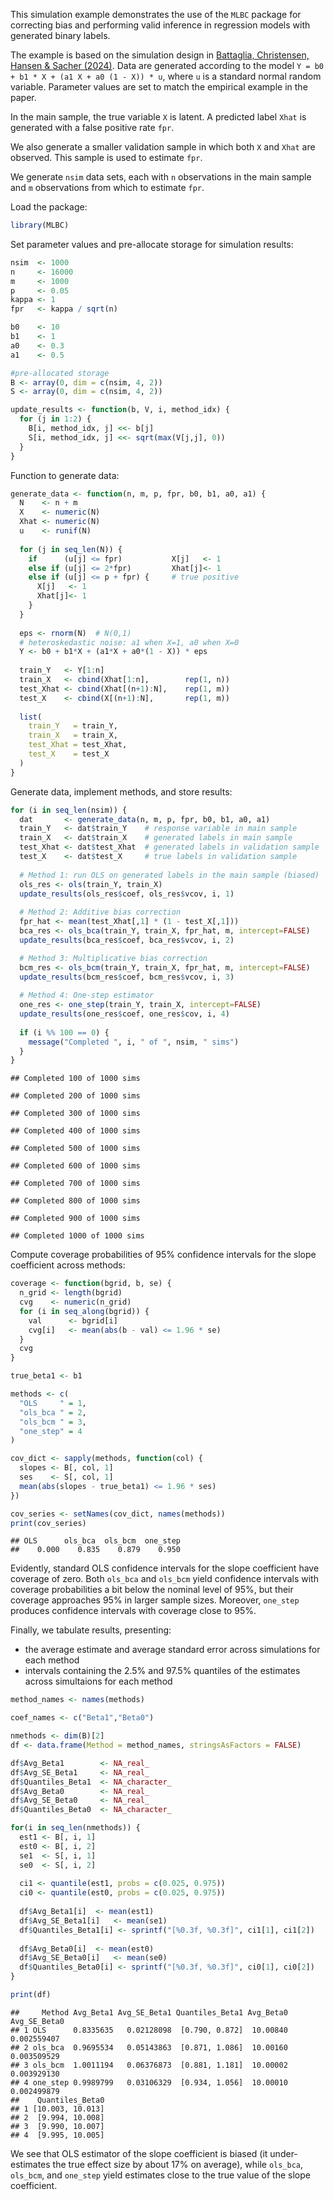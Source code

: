 This simulation example demonstrates the use of the `MLBC` package for
correcting bias and performing valid inference in regression models with
generated binary labels.

The example is based on the simulation design in [Battaglia,
Christensen, Hansen & Sacher (2024)](https://arxiv.org/abs/2402.15585).
Data are generated according to the model
`Y = b0 + b1 * X + (a1 X + a0 (1 - X)) * u`, where `u` is a standard
normal random variable. Parameter values are set to match the empirical
example in the paper.

In the main sample, the true variable `X` is latent. A predicted label
`Xhat` is generated with a false positive rate `fpr`.

We also generate a smaller validation sample in which both `X` and
`Xhat` are observed. This sample is used to estimate `fpr`.

We generate `nsim` data sets, each with `n` observations in the main
sample and `m` observations from which to estimate `fpr`.

Load the package:

``` r
library(MLBC)
```

Set parameter values and pre-allocate storage for simulation results:

``` r
nsim  <- 1000
n     <- 16000
m     <- 1000
p     <- 0.05
kappa <- 1
fpr   <- kappa / sqrt(n)

b0    <- 10
b1    <- 1
a0    <- 0.3
a1    <- 0.5

#pre-allocated storage
B <- array(0, dim = c(nsim, 4, 2))
S <- array(0, dim = c(nsim, 4, 2))

update_results <- function(b, V, i, method_idx) {
  for (j in 1:2) {
    B[i, method_idx, j] <<- b[j]
    S[i, method_idx, j] <<- sqrt(max(V[j,j], 0))
  }
}
```

Function to generate data:

``` r
generate_data <- function(n, m, p, fpr, b0, b1, a0, a1) {
  N    <- n + m
  X    <- numeric(N)
  Xhat <- numeric(N)
  u    <- runif(N)
  
  for (j in seq_len(N)) {
    if      (u[j] <= fpr)           X[j]   <- 1
    else if (u[j] <= 2*fpr)         Xhat[j]<- 1
    else if (u[j] <= p + fpr) {     # true positive
      X[j]   <- 1
      Xhat[j]<- 1
    }
  }
  
  eps <- rnorm(N)  # N(0,1)
  # heteroskedastic noise: a1 when X=1, a0 when X=0
  Y <- b0 + b1*X + (a1*X + a0*(1 - X)) * eps
  
  train_Y   <- Y[1:n]
  train_X   <- cbind(Xhat[1:n],        rep(1, n))
  test_Xhat <- cbind(Xhat[(n+1):N],    rep(1, m))
  test_X    <- cbind(X[(n+1):N],       rep(1, m))
  
  list(
    train_Y   = train_Y,
    train_X   = train_X,
    test_Xhat = test_Xhat,
    test_X    = test_X
  )
}
```

Generate data, implement methods, and store results:

``` r
for (i in seq_len(nsim)) {
  dat       <- generate_data(n, m, p, fpr, b0, b1, a0, a1)
  train_Y   <- dat$train_Y    # response variable in main sample
  train_X   <- dat$train_X    # generated labels in main sample
  test_Xhat <- dat$test_Xhat  # generated labels in validation sample
  test_X    <- dat$test_X     # true labels in validation sample
  
  # Method 1: run OLS on generated labels in the main sample (biased)
  ols_res <- ols(train_Y, train_X)
  update_results(ols_res$coef, ols_res$vcov, i, 1)
  
  # Method 2: Additive bias correction
  fpr_hat <- mean(test_Xhat[,1] * (1 - test_X[,1]))
  bca_res <- ols_bca(train_Y, train_X, fpr_hat, m, intercept=FALSE)
  update_results(bca_res$coef, bca_res$vcov, i, 2)

  # Method 3: Multiplicative bias correction
  bcm_res <- ols_bcm(train_Y, train_X, fpr_hat, m, intercept=FALSE)
  update_results(bcm_res$coef, bcm_res$vcov, i, 3)
  
  # Method 4: One-step estimator
  one_res <- one_step(train_Y, train_X, intercept=FALSE)
  update_results(one_res$coef, one_res$cov, i, 4)
  
  if (i %% 100 == 0) {
    message("Completed ", i, " of ", nsim, " sims")
  }
}
```

    ## Completed 100 of 1000 sims

    ## Completed 200 of 1000 sims

    ## Completed 300 of 1000 sims

    ## Completed 400 of 1000 sims

    ## Completed 500 of 1000 sims

    ## Completed 600 of 1000 sims

    ## Completed 700 of 1000 sims

    ## Completed 800 of 1000 sims

    ## Completed 900 of 1000 sims

    ## Completed 1000 of 1000 sims

Compute coverage probabilities of 95% confidence intervals for the slope
coefficient across methods:

``` r
coverage <- function(bgrid, b, se) {
  n_grid <- length(bgrid)
  cvg    <- numeric(n_grid)
  for (i in seq_along(bgrid)) {
    val      <- bgrid[i]
    cvg[i]   <- mean(abs(b - val) <= 1.96 * se)
  }
  cvg
}

true_beta1 <- b1

methods <- c(
  "OLS     " = 1,
  "ols_bca " = 2,
  "ols_bcm " = 3,
  "one_step" = 4
)

cov_dict <- sapply(methods, function(col) {
  slopes <- B[, col, 1]   
  ses    <- S[, col, 1]
  mean(abs(slopes - true_beta1) <= 1.96 * ses)
})

cov_series <- setNames(cov_dict, names(methods))
print(cov_series)
```

    ## OLS      ols_bca  ols_bcm  one_step 
    ##    0.000    0.835    0.879    0.950

Evidently, standard OLS confidence intervals for the slope coefficient
have coverage of zero. Both `ols_bca` and `ols_bcm` yield confidence
intervals with coverage probabilities a bit below the nominal level of
95%, but their coverage approaches 95% in larger sample sizes. Moreover,
`one_step` produces confidence intervals with coverage close to 95%.

Finally, we tabulate results, presenting:

-   the average estimate and average standard error across simulations
    for each method
-   intervals containing the 2.5% and 97.5% quantiles of the estimates
    across simultaions for each method

``` r
method_names <- names(methods)

coef_names <- c("Beta1","Beta0")

nmethods <- dim(B)[2]
df <- data.frame(Method = method_names, stringsAsFactors = FALSE)

df$Avg_Beta1        <- NA_real_
df$Avg_SE_Beta1     <- NA_real_
df$Quantiles_Beta1  <- NA_character_
df$Avg_Beta0        <- NA_real_
df$Avg_SE_Beta0     <- NA_real_
df$Quantiles_Beta0  <- NA_character_

for(i in seq_len(nmethods)) {
  est1 <- B[, i, 1]
  est0 <- B[, i, 2]
  se1  <- S[, i, 1]
  se0  <- S[, i, 2]
  
  ci1 <- quantile(est1, probs = c(0.025, 0.975))
  ci0 <- quantile(est0, probs = c(0.025, 0.975))
  
  df$Avg_Beta1[i]  <- mean(est1)
  df$Avg_SE_Beta1[i]   <- mean(se1)
  df$Quantiles_Beta1[i] <- sprintf("[%0.3f, %0.3f]", ci1[1], ci1[2])
  
  df$Avg_Beta0[i]  <- mean(est0)
  df$Avg_SE_Beta0[i]   <- mean(se0)
  df$Quantiles_Beta0[i] <- sprintf("[%0.3f, %0.3f]", ci0[1], ci0[2])
}

print(df)
```

    ##     Method Avg_Beta1 Avg_SE_Beta1 Quantiles_Beta1 Avg_Beta0 Avg_SE_Beta0
    ## 1 OLS      0.8335635   0.02128098  [0.790, 0.872]  10.00840  0.002559407
    ## 2 ols_bca  0.9695534   0.05143863  [0.871, 1.086]  10.00160  0.003509529
    ## 3 ols_bcm  1.0011194   0.06376873  [0.881, 1.181]  10.00002  0.003929130
    ## 4 one_step 0.9989799   0.03106329  [0.934, 1.056]  10.00010  0.002499879
    ##    Quantiles_Beta0
    ## 1 [10.003, 10.013]
    ## 2  [9.994, 10.008]
    ## 3  [9.990, 10.007]
    ## 4  [9.995, 10.005]

We see that OLS estimator of the slope coefficient is biased (it
under-estimates the true effect size by about 17% on average), while
`ols_bca`, `ols_bcm`, and `one_step` yield estimates close to the true
value of the slope coefficient.
